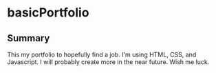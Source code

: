 # basicPortfolio

## Summary

This my portfolio to hopefully find a job.  I'm using HTML, CSS,  and Javascript.  I will probably create more in the near future. Wish me luck.
